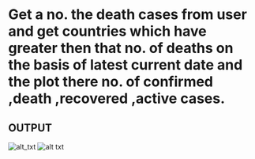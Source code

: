 # Get a no. the death cases from user and get countries which have greater then that no. of deaths on the basis of latest current date and the plot there no. of confirmed ,death ,recovered ,active cases.

## **OUTPUT**

![alt_txt](https://github.com/sumyak/COVID-19/blob/master/task%205/Screenshot%20(285).png?raw=true)
![alt txt](https://github.com/sumyak/COVID-19/blob/master/task%205/Screenshot%20(286).png?raw=true)
